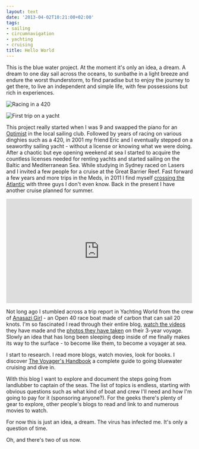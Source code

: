 ```yaml
---
layout: text
date: '2013-04-02T10:21:00+02:00'
tags:
- sailing
- circumnavigation
- yachting
- cruising
title: Hello World
---
```

This is the blue water project. At the moment it's only an idea, a dream. A dream to one day sail across the oceans, to sunbathe in a light breeze and endure the worst thunderstorm, to find paradise but to enjoy the journey to get there, to live an independent and simple life, with few possessions but rich in experiences.

![Racing in a 420](http://media.tumblr.com/1e5edcbe3edca403513e911ff105fb2f/tumblr_inline_mkmcbzLy081qz4rgp.jpg)

![First trip on a yacht](http://media.tumblr.com/21874ece45a24762a366695b1f6e7cb3/tumblr_inline_mkmccmvCPA1qz4rgp.jpg)

This project really started when I was 9 and swapped the piano for an [Optimist](http://en.wikipedia.org/wiki/Optimist_(dinghy)) in the local sailing club. Followed by years of racing on various dinghies such as a 420, in 2001 my friend Eric and I eventually stepped on a seaworthy sailing yacht - without a license or knowing what we were doing. After a chaotic but eye opening weekend at sea I started to acquire the countless licenses needed for renting yachts and started sailing on the Baltic and Mediterranean Sea. While studying in Sydney raced on Lasers and I invited a few people for a cruise at the Great Barrier Reef. Fast forward a few years and more trips in the Meds, in 2011 I find myself [crossing the Atlantic](http://alex.io/tagged/transatlantic) with three guys I don't even know. Back in the present I have another cruise planned for summer.

<iframe src="http://player.vimeo.com/video/52350438" width="500" height="281" frameborder="0"></iframe> 

Not long ago I stumbled across a trip report in Yachting World from the crew of [Anasazi Girl](http://anasaziracing.blogspot.com/) - an Open 40 race boat made of carbon that can sail 20 knots. I'm so fascinated I read through their entire blog, [watch the videos](http://www.youtube.com/user/anasaziracing?feature=watch) they have made and the [photos they have taken](http://www.flickr.com/photos/ssao/) on their 3-year voyage. Slowly an idea that has long been sleeping deep inside of me finally makes its way to the surface - to become like them, to become a voyager at sea.

I start to research. I read more blogs, watch movies, look for books. I discover [The Voyager's Handbook](http://www.amazon.com/The-Voyagers-Handbook-Essential-Cruising/dp/0071437657/ref=sr_1_1) a complete guide to going bluewater cruising and dive in.

With this blog I want to explore and document the steps going from landlubber to captain of the seas. The list of topics is endless, starting with obvious questions such as what kind of boat and crew I'll need and how I'm going to pay for it (sponsoring anyone?). For the geeks there's plenty of gear to explore, other people's blogs to read and link to and numerous movies to watch.

For now this is just an idea, a dream. The virus has infected me. It's only a question of time.

Oh, and there's two of us now.
